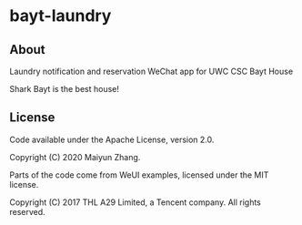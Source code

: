 # bayt-laundry
## About
Laundry notification and reservation WeChat app for UWC CSC Bayt House

Shark Bayt is the best house!

## License
Code available under the Apache License, version 2.0.

Copyright (C) 2020 Maiyun Zhang.

Parts of the code come from WeUI examples, licensed under the MIT license.

Copyright (C) 2017 THL A29 Limited, a Tencent company.  All rights reserved.